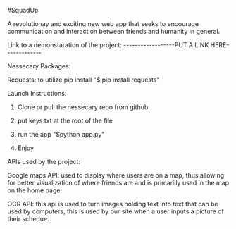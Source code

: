 #SquadUp

A revolutionay and exciting new web app that seeks to encourage communication and interaction between friends and humanity in general. 


Link to a demonstaration of the project: ------------------PUT A LINK HERE-------------


Nessecary Packages:

Requests: to utilize pip install "$ pip install requests"


Launch Instructions:

1. Clone or pull the nessecary repo from github

2. put keys.txt at the root of the file

3. run the app "$python app.py"

4. Enjoy


APIs used by the project:

Google maps API: used to display where users are on a map, thus allowing for better visualization of where friends are and is primarilly used in the map on the home page.

OCR API: this api is used to turn images holding text into text that can be used by computers, this is used by our site when a user inputs a picture of their schedue.



